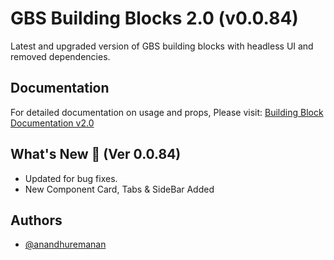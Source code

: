 # GBS Building Blocks 2.0 (v0.0.84)

Latest and upgraded version of GBS building blocks with headless UI and removed dependencies.

## Documentation

For detailed documentation on usage and props, Please visit: [Building Block Documentation v2.0](https://blackmax-designs.gitbook.io/building-block-v2.0)

## What's New 🎉 (Ver 0.0.84)

- Updated for bug fixes.
- New Component Card, Tabs & SideBar Added

## Authors

- [@anandhuremanan](https://www.github.com/anandhuremanan)
